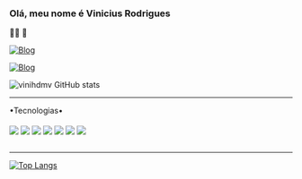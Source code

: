 
### Olá, meu nome é Vinicius Rodrigues

👋👋
👋

[![Blog](https://img.shields.io/badge/WhatsApp-25D366?style=for-the-badge&logo=whatsapp&logoColor=white)](https://wa.me/556194259779)

[![Blog](https://img.shields.io/badge/Instagram-E4405F?style=for-the-badge&logo=instagram&logoColor=white)](https://instagram.com/vinicius_.rodrigues)

![vinihdmv GitHub stats](https://github-readme-stats.vercel.app/api?username=vinihdmv&show_icons=true&theme=radical)
<hr>
•Tecnologias•

<div style="display: inline_block"><br/>
<img align= "center" src="https://img.shields.io/badge/HTML5-E34F26?style=for-the-badge&logo=html5&logoColor=white"/>
<img align= "center" src="https://img.shields.io/badge/CSS-239120?&style=for-the-badge&logo=css3&logoColor=white"/>
<img align= "center" src="https://img.shields.io/badge/Python-14354C?style=for-the-badge&logo=python&logoColor=white"/>
<img align= "center" src="https://img.shields.io/badge/C-00599C?style=for-the-badge&logo=c&logoColor=white"/>
<img align= "center" src="	https://img.shields.io/badge/Microsoft_Office-D83B01?style=for-the-badge&logo=microsoft-office&logoColor=white"/>
<img align= "center" src="https://img.shields.io/badge/Steam-000000?style=for-the-badge&logo=steam&logoColor=white"/>
<img align= "center" src="
https://img.shields.io/badge/Spotify-1ED760?&style=for-the-badge&logo=spotify&logoColor=white"/>
<div> <br>
<hr>

 
 [![Top Langs](https://github-readme-stats.vercel.app/api/top-langs/?username=anuraghazra&layout=pie)](https://github.com/anuraghazra/github-readme-stats)

